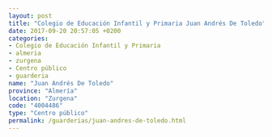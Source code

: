 ```yaml
---
layout: post
title: "Colegio de Educación Infantil y Primaria Juan Andrés De Toledo"
date: 2017-09-20 20:57:05 +0200
categories:
- Colegio de Educación Infantil y Primaria
- almeria
- zurgena
- Centro público
- guarderia
name: "Juan Andrés De Toledo"
province: "Almería"
location: "Zurgena"
code: "4004486"
type: "Centro público"
permalink: /guarderias/juan-andres-de-toledo.html
---
```

